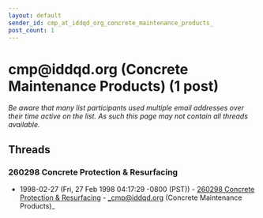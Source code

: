 ```yaml
---
layout: default
sender_id: cmp_at_iddqd_org_concrete_maintenance_products_
post_count: 1
---
```


# cmp<span>@</span>iddqd.org (Concrete Maintenance Products) (1 post)

_Be aware that many list participants used multiple email addresses over their time active on the list. As such this page may not contain all threads available._

## Threads

### 260298 Concrete Protection & Resurfacing
+ 1998-02-27 (Fri, 27 Feb 1998 04:17:29 -0800 (PST)) - [260298 Concrete Protection & Resurfacing](/archive/1998/02/782359e893f862238162e55eda5bb873ea410706fadbd6cb401cb21dff8a46cb) - _cmp@iddqd.org (Concrete Maintenance Products)_

